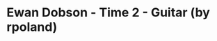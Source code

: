 <!--
id: 5170922516
link: http://tumblr.atmos.org/post/5170922516/ewan-dobson-time-2-guitar-by-rpoland
slug: ewan-dobson-time-2-guitar-by-rpoland
date: Tue May 03 2011 15:03:08 GMT-0700 (PDT)
publish: 2011-05-03
tags: 
title: Ewan Dobson - Time 2 - Guitar (by rpoland)
-->


Ewan Dobson - Time 2 - Guitar (by rpoland)
==========================================




